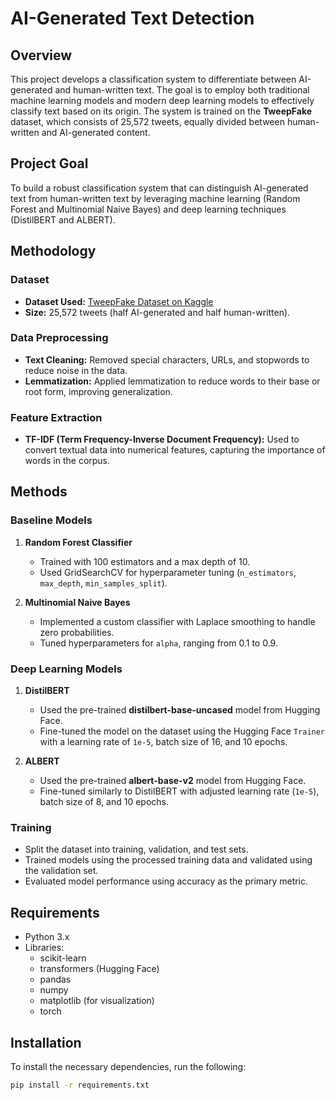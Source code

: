 # AI-Generated Text Detection

## Overview
This project develops a classification system to differentiate between AI-generated and human-written text. The goal is to employ both traditional machine learning models and modern deep learning models to effectively classify text based on its origin. The system is trained on the **TweepFake** dataset, which consists of 25,572 tweets, equally divided between human-written and AI-generated content.

## Project Goal
To build a robust classification system that can distinguish AI-generated text from human-written text by leveraging machine learning (Random Forest and Multinomial Naive Bayes) and deep learning techniques (DistilBERT and ALBERT).

## Methodology

### Dataset
- **Dataset Used:** [TweepFake Dataset on Kaggle](https://www.kaggle.com/datasets/mtesconi/twitter-deep-fake-text)
- **Size:** 25,572 tweets (half AI-generated and half human-written).

### Data Preprocessing
- **Text Cleaning:** Removed special characters, URLs, and stopwords to reduce noise in the data.
- **Lemmatization:** Applied lemmatization to reduce words to their base or root form, improving generalization.
  
### Feature Extraction
- **TF-IDF (Term Frequency-Inverse Document Frequency):** Used to convert textual data into numerical features, capturing the importance of words in the corpus.

## Methods

### Baseline Models

1. **Random Forest Classifier**
   - Trained with 100 estimators and a max depth of 10.
   - Used GridSearchCV for hyperparameter tuning (`n_estimators`, `max_depth`, `min_samples_split`).

2. **Multinomial Naive Bayes**
   - Implemented a custom classifier with Laplace smoothing to handle zero probabilities.
   - Tuned hyperparameters for `alpha`, ranging from 0.1 to 0.9.

### Deep Learning Models

1. **DistilBERT**
   - Used the pre-trained **distilbert-base-uncased** model from Hugging Face.
   - Fine-tuned the model on the dataset using the Hugging Face `Trainer` with a learning rate of `1e-5`, batch size of 16, and 10 epochs.

2. **ALBERT**
   - Used the pre-trained **albert-base-v2** model from Hugging Face.
   - Fine-tuned similarly to DistilBERT with adjusted learning rate (`1e-5`), batch size of 8, and 10 epochs.

### Training
- Split the dataset into training, validation, and test sets.
- Trained models using the processed training data and validated using the validation set.
- Evaluated model performance using accuracy as the primary metric.

## Requirements
- Python 3.x
- Libraries:
  - scikit-learn
  - transformers (Hugging Face)
  - pandas
  - numpy
  - matplotlib (for visualization)
  - torch

## Installation

To install the necessary dependencies, run the following:

```bash
pip install -r requirements.txt
